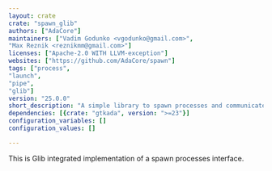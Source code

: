 ```yaml
---
layout: crate
crate: "spawn_glib"
authors: ["AdaCore"]
maintainers: ["Vadim Godunko <vgodunko@gmail.com>",
"Max Reznik <reznikmm@gmail.com>"]
licenses: ["Apache-2.0 WITH LLVM-exception"]
websites: ["https://github.com/AdaCore/spawn"]
tags: ["process",
"launch",
"pipe",
"glib"]
version: "25.0.0"
short_description: "A simple library to spawn processes and communicate with them."
dependencies: [{crate: "gtkada", version: ">=23"}]
configuration_variables: []
configuration_values: []

---
```

This is Glib integrated implementation of a spawn processes interface.

